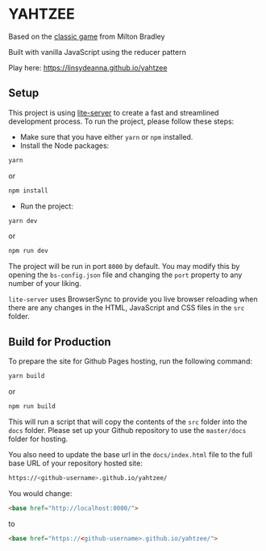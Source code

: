 # YAHTZEE

Based on the [classic game](https://en.wikipedia.org/wiki/Yahtzee) from Milton Bradley

Built with vanilla JavaScript using the reducer pattern

Play here: https://linsydeanna.github.io/yahtzee

## Setup

This project is using [lite-server](https://github.com/johnpapa/lite-server) to create a fast and streamlined development process. To run the project, please follow these steps:

* Make sure that  you have either `yarn` or `npm` installed.
* Install the Node packages:

```bash
yarn
```

or 

```bash
npm install
```
* Run the project:

```bash
yarn dev
```

or 

```bash
npm run dev
```

The project will be run in port `8000` by default. You may modify this by opening the `bs-config.json` file and changing the `port` property to any number of your liking. 

`lite-server` uses BrowserSync to provide you live browser reloading when there are any changes in the HTML, JavaScript and CSS files in the `src` folder.

## Build for Production

To prepare the site for Github Pages hosting, run the following command: 

```bash
yarn build
```

or 

```bash
npm run build
```

This will run a script that will copy the contents of the `src` folder into the `docs` folder. Please set up your Github repository to use the `master/docs` folder for hosting. 

You also need to update the base url in the `docs/index.html` file to the full base URL of your repository hosted site:

```bash
https://<github-username>.github.io/yahtzee/
```

You would change:

```html
<base href="http://localhost:8000/">
```

to

```html
<base href="https://<github-username>.github.io/yahtzee/">
```

